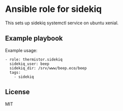 # Ansible role for sidekiq

This sets up sidekiq systemctl service on ubuntu xenial.

## Example playbook

Example usage:

    - role: thermistor.sidekiq
      sidekiq_user: beep
      sidekiq_dir: /srv/www/beep.eco/beep
      tags:
        - sidekiq

## License

MIT

